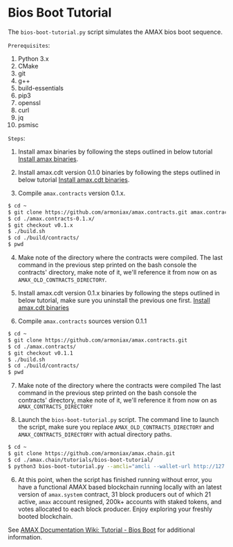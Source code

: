 # Bios Boot Tutorial

The `bios-boot-tutorial.py` script simulates the AMAX bios boot sequence.

``Prerequisites``:

1. Python 3.x
2. CMake
3. git
4. g++
5. build-essentials
6. pip3
7. openssl
8. curl
9. jq
10. psmisc


``Steps``:

1. Install amax binaries by following the steps outlined in below tutorial
[Install amax binaries](https://github.com/armoniax/amax.releases/tree/main/amax.chain/README.md).

2. Install amax.cdt version 0.1.0 binaries by following the steps outlined in below tutorial
[Install amax.cdt binaries](https://github.com/armoniax/amax.releases/tree/main/amax.cdt/README.md).

3. Compile `amax.contracts` version 0.1.x.

```bash
$ cd ~
$ git clone https://github.com/armoniax/amax.contracts.git amax.contracts-0.1.x
$ cd ./amax.contracts-0.1.x/
$ git checkout v0.1.x
$ ./build.sh
$ cd ./build/contracts/
$ pwd

```

4. Make note of the directory where the contracts were compiled. 
The last command in the previous step printed on the bash console the contracts' directory, make note of it, we'll reference it from now on as `AMAX_OLD_CONTRACTS_DIRECTORY`.

5. Install amax.cdt version 0.1.x binaries by following the steps outlined in below tutorial, make sure you uninstall the previous one first.
[Install amax.cdt binaries](https://github.com/armoniax/amax.releases/tree/main/amax.cdt)

6. Compile `amax.contracts` sources version 0.1.1

```bash
$ cd ~
$ git clone https://github.com/armoniax/amax.contracts.git
$ cd ./amax.contracts/
$ git checkout v0.1.1
$ ./build.sh
$ cd ./build/contracts/
$ pwd

```

7. Make note of the directory where the contracts were compiled
The last command in the previous step printed on the bash console the contracts' directory, make note of it, we'll reference it from now on as `AMAX_CONTRACTS_DIRECTORY`


8. Launch the `bios-boot-tutorial.py` script. 
The command line to launch the script, make sure you replace `AMAX_OLD_CONTRACTS_DIRECTORY` and `AMAX_CONTRACTS_DIRECTORY` with actual directory paths.

```bash
$ cd ~
$ git clone https://github.com/armoniax/amax.chain.git
$ cd ./amax.chain/tutorials/bios-boot-tutorial/
$ python3 bios-boot-tutorial.py --amcli="amcli --wallet-url http://127.0.0.1:6666 " --amnod=amnod --amkey=amkey --contracts-dir="AMAX_CONTRACTS_DIRECTORY" --old-contracts-dir="AMAX_OLD_CONTRACTS_DIRECTORY" -w -a
```

6. At this point, when the script has finished running without error, you have a functional AMAX based blockchain running locally with an latest version of `amax.system` contract, 31 block producers out of which 21 active, `amax` account resigned, 200k+ accounts with staked tokens, and votes allocated to each block producer. Enjoy exploring your freshly booted blockchain.

See [AMAX Documentation Wiki: Tutorial - Bios Boot](https://github.com/armoniax/amax.chain/wiki/Tutorial-Bios-Boot-Sequence) for additional information.